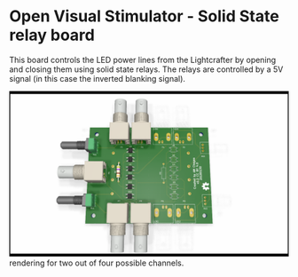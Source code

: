 # Open Visual Stimulator - Solid State relay board

This board controls the LED power lines from the Lightcrafter by opening and closing them using solid state relays. The relays are controlled by a 5V signal (in this case the inverted blanking signal).

![](board_rendering.png?raw=true)
rendering for two out of four possible channels.
